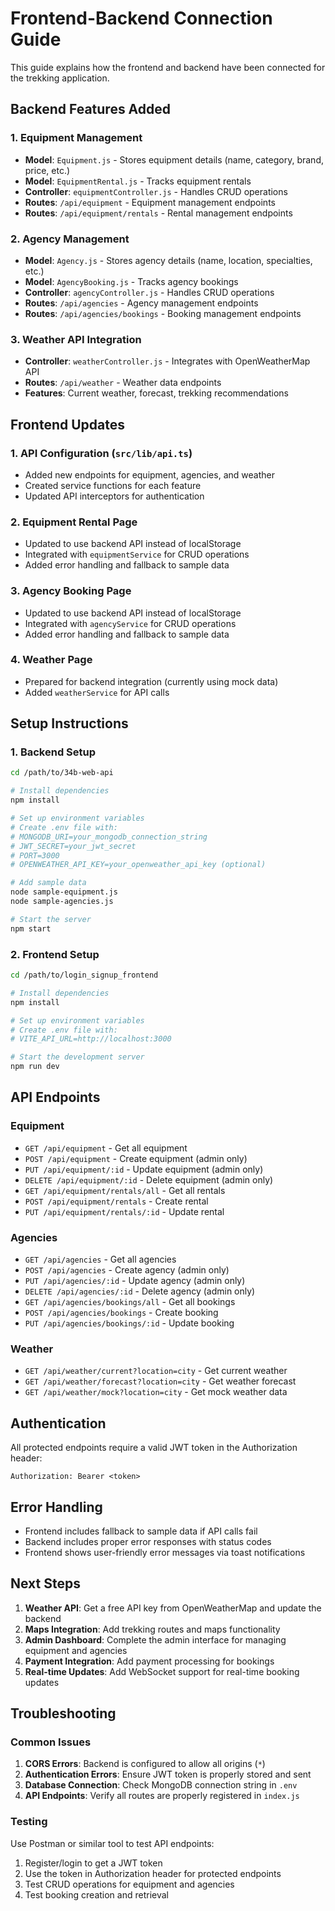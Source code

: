 # Frontend-Backend Connection Guide

This guide explains how the frontend and backend have been connected for the trekking application.

## Backend Features Added

### 1. Equipment Management

- **Model**: `Equipment.js` - Stores equipment details (name, category, brand, price, etc.)
- **Model**: `EquipmentRental.js` - Tracks equipment rentals
- **Controller**: `equipmentController.js` - Handles CRUD operations
- **Routes**: `/api/equipment` - Equipment management endpoints
- **Routes**: `/api/equipment/rentals` - Rental management endpoints

### 2. Agency Management

- **Model**: `Agency.js` - Stores agency details (name, location, specialties, etc.)
- **Model**: `AgencyBooking.js` - Tracks agency bookings
- **Controller**: `agencyController.js` - Handles CRUD operations
- **Routes**: `/api/agencies` - Agency management endpoints
- **Routes**: `/api/agencies/bookings` - Booking management endpoints

### 3. Weather API Integration

- **Controller**: `weatherController.js` - Integrates with OpenWeatherMap API
- **Routes**: `/api/weather` - Weather data endpoints
- **Features**: Current weather, forecast, trekking recommendations

## Frontend Updates

### 1. API Configuration (`src/lib/api.ts`)

- Added new endpoints for equipment, agencies, and weather
- Created service functions for each feature
- Updated API interceptors for authentication

### 2. Equipment Rental Page

- Updated to use backend API instead of localStorage
- Integrated with `equipmentService` for CRUD operations
- Added error handling and fallback to sample data

### 3. Agency Booking Page

- Updated to use backend API instead of localStorage
- Integrated with `agencyService` for CRUD operations
- Added error handling and fallback to sample data

### 4. Weather Page

- Prepared for backend integration (currently using mock data)
- Added `weatherService` for API calls

## Setup Instructions

### 1. Backend Setup

```bash
cd /path/to/34b-web-api

# Install dependencies
npm install

# Set up environment variables
# Create .env file with:
# MONGODB_URI=your_mongodb_connection_string
# JWT_SECRET=your_jwt_secret
# PORT=3000
# OPENWEATHER_API_KEY=your_openweather_api_key (optional)

# Add sample data
node sample-equipment.js
node sample-agencies.js

# Start the server
npm start
```

### 2. Frontend Setup

```bash
cd /path/to/login_signup_frontend

# Install dependencies
npm install

# Set up environment variables
# Create .env file with:
# VITE_API_URL=http://localhost:3000

# Start the development server
npm run dev
```

## API Endpoints

### Equipment

- `GET /api/equipment` - Get all equipment
- `POST /api/equipment` - Create equipment (admin only)
- `PUT /api/equipment/:id` - Update equipment (admin only)
- `DELETE /api/equipment/:id` - Delete equipment (admin only)
- `GET /api/equipment/rentals/all` - Get all rentals
- `POST /api/equipment/rentals` - Create rental
- `PUT /api/equipment/rentals/:id` - Update rental

### Agencies

- `GET /api/agencies` - Get all agencies
- `POST /api/agencies` - Create agency (admin only)
- `PUT /api/agencies/:id` - Update agency (admin only)
- `DELETE /api/agencies/:id` - Delete agency (admin only)
- `GET /api/agencies/bookings/all` - Get all bookings
- `POST /api/agencies/bookings` - Create booking
- `PUT /api/agencies/bookings/:id` - Update booking

### Weather

- `GET /api/weather/current?location=city` - Get current weather
- `GET /api/weather/forecast?location=city` - Get weather forecast
- `GET /api/weather/mock?location=city` - Get mock weather data

## Authentication

All protected endpoints require a valid JWT token in the Authorization header:

```
Authorization: Bearer <token>
```

## Error Handling

- Frontend includes fallback to sample data if API calls fail
- Backend includes proper error responses with status codes
- Frontend shows user-friendly error messages via toast notifications

## Next Steps

1. **Weather API**: Get a free API key from OpenWeatherMap and update the backend
2. **Maps Integration**: Add trekking routes and maps functionality
3. **Admin Dashboard**: Complete the admin interface for managing equipment and agencies
4. **Payment Integration**: Add payment processing for bookings
5. **Real-time Updates**: Add WebSocket support for real-time booking updates

## Troubleshooting

### Common Issues

1. **CORS Errors**: Backend is configured to allow all origins (`*`)
2. **Authentication Errors**: Ensure JWT token is properly stored and sent
3. **Database Connection**: Check MongoDB connection string in `.env`
4. **API Endpoints**: Verify all routes are properly registered in `index.js`

### Testing

Use Postman or similar tool to test API endpoints:

1. Register/login to get a JWT token
2. Use the token in Authorization header for protected endpoints
3. Test CRUD operations for equipment and agencies
4. Test booking creation and retrieval
